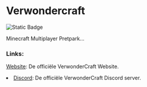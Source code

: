 # Verwondercraft
<img alt="Static Badge" src="https://img.shields.io/badge/Paper-1.20.4-greem">

Minecraft Multiplayer Pretpark...

<h3 tabindex="-1" class="heading-element" dir="auto">Links:</h3>

<a href="https://verwondercraft.nl" rel="nofollow">Website</a>: De officiële VerwonderCraft Website.</li>
<li><a href="https://discord.gg/byusaGntKV" rel="nofollow">Discord</a>: De officiële VerwonderCraft Discord server.
